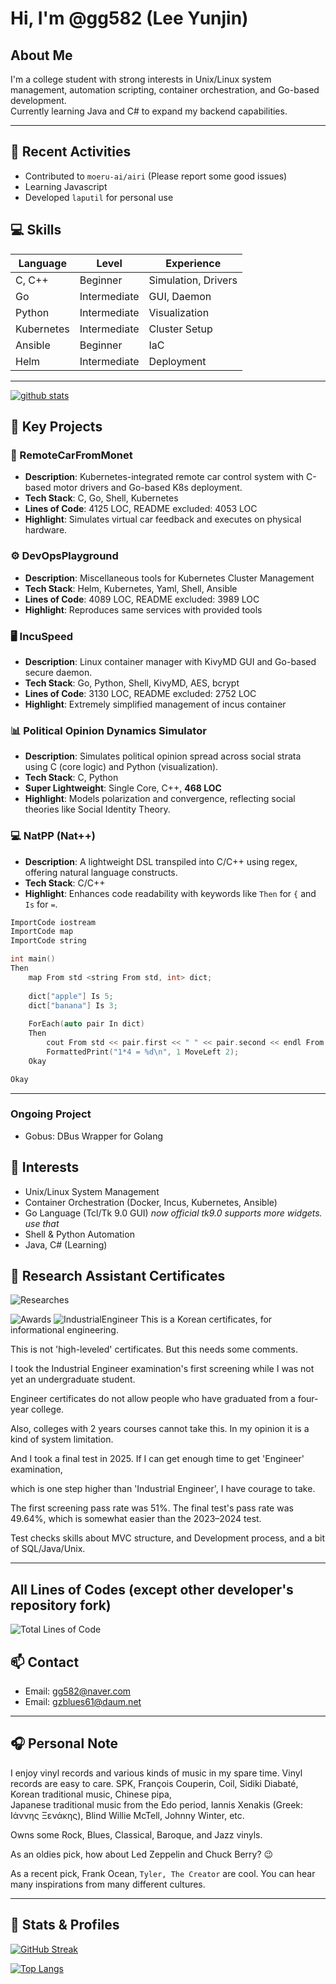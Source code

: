# Hi, I'm @gg582 (Lee Yunjin)

## About Me

I'm a college student with strong interests in Unix/Linux system management, automation scripting, container orchestration, and Go-based development.  
Currently learning Java and C# to expand my backend capabilities.

---

## 🏃 Recent Activities
- Contributed to `moeru-ai/airi` (Please report some good issues)
- Learning Javascript
- Developed `laputil` for personal use

## 💻 Skills
| Language         | Level       | Experience          |
|------------------|-------------|---------------------|
| C, C++           | Beginner    | Simulation, Drivers |
| Go               | Intermediate| GUI, Daemon         |
| Python           | Intermediate| Visualization       |
| Kubernetes       | Intermediate| Cluster Setup       |
| Ansible          | Beginner    | IaC                 |
| Helm             | Intermediate|   Deployment        |
----------------------------------------------------

[![github stats](https://github-readme-stats.vercel.app/api?username=gg582)](https://github.com/anuraghazra/github-readme-stats)


## 🧩 Key Projects

### 🚗 RemoteCarFromMonet
- **Description**: Kubernetes-integrated remote car control system with C-based motor drivers and Go-based K8s deployment.
- **Tech Stack**: C, Go, Shell, Kubernetes
- **Lines of Code**: 4125 LOC, README excluded: 4053 LOC
- **Highlight**: Simulates virtual car feedback and executes on physical hardware.

### ⚙️ DevOpsPlayground
- **Description**: Miscellaneous tools for Kubernetes Cluster Management
- **Tech Stack**: Helm, Kubernetes, Yaml, Shell, Ansible
- **Lines of Code**: 4089 LOC, README excluded: 3989 LOC
- **Highlight**: Reproduces same services with provided tools

### 🖥️ IncuSpeed
- **Description**: Linux container manager with KivyMD GUI and Go-based secure daemon.
- **Tech Stack**: Go, Python, Shell, KivyMD, AES, bcrypt
- **Lines of Code**: 3130 LOC, README excluded: 2752 LOC
- **Highlight**: Extremely simplified management of incus container

### 📊 Political Opinion Dynamics Simulator
- **Description**: Simulates political opinion spread across social strata using C (core logic) and Python (visualization).
- **Tech Stack**: C, Python
- **Super Lightweight**: Single Core, C++, **468 LOC**
- **Highlight**: Models polarization and convergence, reflecting social theories like Social Identity Theory.

### 💻 NatPP (Nat++)
- **Description**: A lightweight DSL transpiled into C/C++ using regex, offering natural language constructs.
- **Tech Stack**: C/C++
- **Highlight**: Enhances code readability with keywords like `Then` for `{` and `Is` for `=`.

```cpp
ImportCode iostream
ImportCode map
ImportCode string

int main()
Then
    map From std <string From std, int> dict;
    
    dict["apple"] Is 5;
    dict["banana"] Is 3;
    
    ForEach(auto pair In dict)
    Then
        cout From std << pair.first << " " << pair.second << endl From std;
        FormattedPrint("1*4 = %d\n", 1 MoveLeft 2);
    Okay

Okay
```

---

### Ongoing Project
- Gobus: DBus Wrapper for Golang
## 🧠 Interests

- Unix/Linux System Management
- Container Orchestration (Docker, Incus, Kubernetes, Ansible)
- Go Language (Tcl/Tk 9.0 GUI) *now official tk9.0 supports more widgets. use that*
- Shell & Python Automation
- Java, C# (Learning)
## 🧠 Research Assistant Certificates
![Researches](./certs.png)

![Awards](./award.png)
![IndustrialEngineer](./industrial_engineer.png)
This is a Korean certificates, for informational engineering. 

This is not 'high-leveled' certificates. But this needs some comments. 

I took the Industrial Engineer examination's first screening while I was not yet an undergraduate student.

Engineer certificates do not allow people who have graduated from a four-year college.

Also, colleges with 2 years courses cannot take this. In my opinion it is a kind of system limitation.

And I took a final test in 2025. If I can get enough time to get 'Engineer' examination,

which is one step higher than 'Industrial Engineer', I have courage to take.

The first screening pass rate was 51%. The final test's pass rate was 49.64%, which is somewhat easier than the 2023–2024 test.

Test checks skills about MVC structure, and Development process, and a bit of SQL/Java/Unix.

---

## All Lines of Codes (except other developer's repository fork)

![Total Lines of Code](https://github.com/gg582/allcloc/blob/main/public/banner.svg)

## 📫 Contact

- Email: [gg582@naver.com](mailto:gg582@naver.com)
- Email: [gzblues61@daum.net](mailto:gzblues61@daum.net)
---


## 🎧 Personal Note

I enjoy vinyl records and various kinds of music in my spare time. Vinyl records are easy to care.
SPK, François Couperin, Coil, Sidiki Diabaté, Korean traditional music, Chinese pipa,  
Japanese traditional music from the Edo period, Iannis Xenakis (Greek: Ιάννης Ξενάκης), Blind Willie McTell, Johnny Winter, etc.

Owns some Rock, Blues, Classical, Baroque, and Jazz vinyls.

As an oldies pick, how about Led Zeppelin and Chuck Berry? 😉

As a recent pick, Frank Ocean, `Tyler, The Creator` are cool. You can hear many inspirations from many different cultures.


---

## 🔗 Stats & Profiles

[![GitHub Streak](http://github-readme-streak-stats.herokuapp.com?user=gg582&theme=dark)](https://git.io/streak-stats)  

[![Top Langs](https://github-readme-stats-rouge-rho-81.vercel.app/api/top-langs/?username=gg582&layout=compact&theme=dark&exclude_repo=BaekjoonProblemSolvingCollections,linux-grate-10percent-overclock-test,RIOTOSMiniCarImplementation,DOOM,CSharp-Arkanoid-based-Project,tk9.0,simple-html-examples,asahi-npu)](https://github.com/anuraghazra/github-readme-stats)

